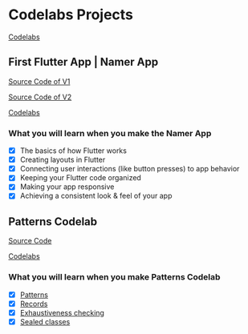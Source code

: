 # Codelabs Projects

[Codelabs](https://codelabs.developers.google.com/)

## First Flutter App | Namer App

[Source Code of V1](https://github.com/FatihBARACKILIC/codelab-namer-app)

[Source Code of V2](https://github.com/FatihBARACKILIC/codelab-namer-app/tree/v2)

[Codelabs](https://codelabs.developers.google.com/codelabs/flutter-codelab-first)

### What you will learn when you make the Namer App

- [x] The basics of how Flutter works
- [x] Creating layouts in Flutter
- [x] Connecting user interactions (like button presses) to app behavior
- [x] Keeping your Flutter code organized
- [x] Making your app responsive
- [x] Achieving a consistent look & feel of your app

## Patterns Codelab

[Source Code](https://github.com/FatihBARACKILIC/patterns_codelab)

[Codelabs](https://codelabs.developers.google.com/codelabs/dart-patterns-records)

### What you will learn when you make Patterns Codelab

- [x] [Patterns](https://github.com/dart-lang/language/blob/main/accepted/3.0/patterns/feature-specification.md)
- [x] [Records](https://github.com/dart-lang/language/blob/main/accepted/3.0/records/feature-specification.md)
- [x] [Exhaustiveness checking](https://github.com/dart-lang/language/blob/main/accepted/3.0/patterns/exhaustiveness.md)
- [x] [Sealed classes](https://github.com/dart-lang/language/blob/main/accepted/future-releases/sealed-types/feature-specification.md)
